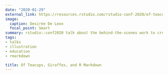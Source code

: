 ```yaml
---
date: "2020-01-29"
external_link: https://resources.rstudio.com/rstudio-conf-2020/of-teacups-giraffes-and-r-markdown-desiree-de-leon
image:
  caption: Desirée De Leon
  focal_point: Smart
summary: rstudio::conf2020 talk about the behind-the-scenes work to create the [teacup giraffes project](bit.ly/giraffe-stats), developed with Hasse Walum.
tags:
- talks
- illustration
- education
- rmarkdown

title: Of Teacups, Giraffes, and R Markdown
---
```


